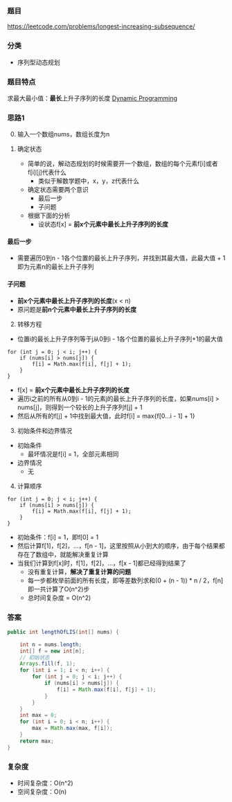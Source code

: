 ### 题目
https://leetcode.com/problems/longest-increasing-subsequence/

### 分类
* 序列型动态规划

### 题目特点
求最大最小值：**最长**上升子序列的长度 [Dynamic Programming](https://github.com/HolmesJJ/CS2040S-Data-Structures-and-Algorithms/wiki/Dynamic-Programming)

### 思路1
0. 输入一个数组nums，数组长度为n

1. 确定状态
    * 简单的说，解动态规划的时候需要开一个数组，数组的每个元素f[i]或者f[i][j]代表什么
        * 类似于解数学题中，x，y，z代表什么  
    * 确定状态需要两个意识
        * 最后一步
        * 子问题
    * 根据下面的分析
        * 设状态f[x] = **前x个元素中最长上升子序列的长度**

#### 最后一步
* 需要遍历0到n - 1各个位置的最长上升子序列，并找到其最大值，此最大值 + 1即为元素n的最长上升子序列

#### 子问题
* **前x个元素中最长上升子序列的长度**(x < n)
* 原问题是**前n个元素中最长上升子序列的长度**

2. 转移方程
* 位置i的最长上升子序列等于j从0到i - 1各个位置的最长上升子序列+1的最大值
```
for (int j = 0; j < i; j++) {
    if (nums[i] > nums[j]) {
        f[i] = Math.max(f[i], f[j] + 1);
    }
}
```
* f[x] = **前x个元素中最长上升子序列的长度**
* 遍历i之前的所有从0到i - 1的元素j的最长上升子序列的长度，如果nums[i] > nums[j]，则得到一个较长的上升子序列f[j] + 1
* 然后从所有的f[j] + 1中找到最大值，此时f[i] = max{f[0...i - 1] + 1}

3. 初始条件和边界情况
* 初始条件
    * 最坏情况是f[i] = 1，全部元素相同
* 边界情况
    * 无

4. 计算顺序
```
for (int j = 0; j < i; j++) {
    if (nums[i] > nums[j]) {
        f[i] = Math.max(f[i], f[j] + 1);
    }
}
```
* 初始条件：f[i] = 1，即f[0] = 1
* 然后计算f[1]，f[2]，...，f[n - 1]，这里按照从小到大的顺序，由于每个结果都存在了数组中，就能解决重复计算
* 当我们计算到f[x]时，f[1]，f[2]，...，f[x - 1]都已经得到结果了
    * 没有重复计算，**解决了重复计算的问题**
    * 每一步都枚举前面的所有长度，即等差数列求和(0 + (n - 1)) * n / 2，f[n]即一共计算了O(n^2)步
    * 总时间复杂度 = O(n^2)

### 答案
```java
public int lengthOfLIS(int[] nums) {

    int n = nums.length;
    int[] f = new int[n];
    // 初始状态
    Arrays.fill(f, 1);
    for (int i = 1; i < n; i++) {
        for (int j = 0; j < i; j++) {
            if (nums[i] > nums[j]) {
                f[i] = Math.max(f[i], f[j] + 1);
            }
        }
    }
    int max = 0;
    for (int i = 0; i < n; i++) {
        max = Math.max(max, f[i]);
    }
    return max;
}
```

### 复杂度
* 时间复杂度：O(n^2)
* 空间复杂度：O(n)
